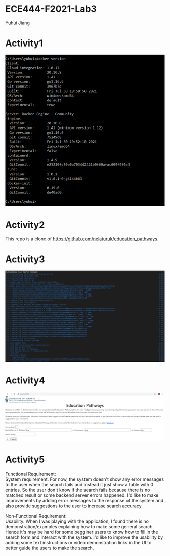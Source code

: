 # ECE444-F2021-Lab3
Yuhui Jiang

# Activity1
![A1S1](./screenshots/A1S1.PNG)

# Activity2
This repo is a clone of https://github.com/nelaturuk/education_pathways.

# Activity3
![A3S1](./screenshots/A3S1.PNG)

# Activity4
![A4S1](./screenshots/A4S1.PNG)

# Activity5
Functional Requirement:  
System requirement. For now, the system doesn't show any error messages to the user when the search fails and instead it just show a table with 0 entries. So the user don't know if the search fails because there is no matched result or some backend server errors happened. I'd like to make improvements by adding error messages to the response of the system and also provide suggestions to the user to increase search accuracy. 

Non-Functional Requirement:  
Usability. When I was playing with the application, I found there is no demonstration/examples explaining how to make some general search. Hence it's may be hard for some begginer users to know how to fill in the search form and interact with the system. I'd like to improve the usability by adding some text instructions or video demonstration links in the UI to better guide the users to make the search. 